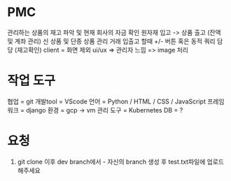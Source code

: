 # PMC
관리하는 상품의 재고 파악 및 현재 회사의 자금 확인
원자재 입고 -> 상품 출고 (잔액 및 계좌 관리)
신 상품 및 단종 상품 관리
거래 입출고 할때 +/- 버튼 혹은 동적 쿼리 담당 (재고확인)
client = 화면 제외
ui/ux => 관리자 느낌 => image 처리


# 작업 도구
협업 = git
개발tool = VScode
언어 = Python / HTML / CSS / JavaScript 
프레임워크 = django
환경 = gcp -> vm
관리 도구 = Kubernetes
DB = ?


# 요청
1) git clone 이후 dev branch에서 - 자신의 branch 생성 후 test.txt파일에 업로드 해주세요
